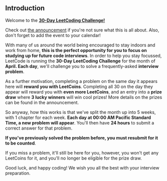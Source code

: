 ## Introduction
Welcome to the [**30-Day LeetCoding Challenge!**](https://leetcode.com/explore/challenge/card/30-day-leetcoding-challenge/)

Check out [the announcement](https://leetcode.com/discuss/general-discussion/551411/30-Day-LeetCoding-Challenge) if you're not sure what this is all about. Also, don't forget to add the event to your calendar!

With many of us around the world being encouraged to stay indoors and work from home, **this is the perfect opportunity for you to focus on studying up for future code interviews**. In order to help you stay focussed, LeetCode is running the **30-Day LeetCoding Challenge** for the month of **April. Each day**, we'll challenge you to solve a frequently-asked **interview problem**.

As a further motivation, completing a problem on the same day it appears here will **reward you with LeetCoins**. Completing all 30 on the day they appear will reward you with **even more LeetCoins**, and an entry into a **prize draw** where **3 lucky winners** will win cool prizes! More details on the prizes can be found in the announcement.

So anyway, how this works is that we've split the month up into 5 weeks, with 1 chapter for each week. **Each day at 00:00 AM Pacific Standard Time, a new problem will appear**. You'll then have **24 hours** to submit a correct answer for that problem.

**If you've previously solved the problem before, you must resubmit for it to be counted**.

If you miss a problem, it'll still be here for you, however, you won't get any LeetCoins for it, and you'll no longer be eligible for the prize draw.

Good luck, and happy coding! We wish you all the best with your interview preparation.